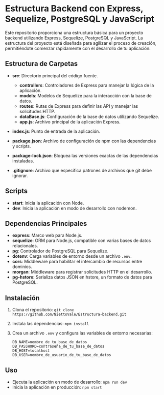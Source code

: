 # Estructura Backend con Express, Sequelize, PostgreSQL y JavaScript

Este repositorio proporciona una estructura básica para un proyecto backend utilizando Express, Sequelize, PostgreSQL y JavaScript. La estructura del proyecto está diseñada para agilizar el proceso de creación, permitiéndote comenzar rápidamente con el desarrollo de tu aplicación.

## Estructura de Carpetas

- **src**: Directorio principal del código fuente.

  - **controllers**: Controladores de Express para manejar la lógica de la aplicación.
  - **models**: Modelos de Sequelize para la interacción con la base de datos.
  - **routes**: Rutas de Express para definir las API y manejar las solicitudes HTTP.
  - **dataBase.js**: Configuración de la base de datos utilizando Sequelize.
  - **app.js**: Archivo principal de la aplicación Express.

- **index.js**: Punto de entrada de la aplicación.
- **package.json**: Archivo de configuración de npm con las dependencias y scripts.
- **package-lock.json**: Bloquea las versiones exactas de las dependencias instaladas.
- **.gitignore**: Archivo que especifica patrones de archivos que git debe ignorar.

## Scripts

- **start**: Inicia la aplicación con Node.
- **dev**: Inicia la aplicación en modo de desarrollo con nodemon.

## Dependencias Principales

- **express**: Marco web para Node.js.
- **sequelize**: ORM para Node.js, compatible con varias bases de datos relacionales.
- **pg**: Controlador de PostgreSQL para Sequelize.
- **dotenv**: Carga variables de entorno desde un archivo `.env`.
- **cors**: Middleware para habilitar el intercambio de recursos entre dominios.
- **morgan**: Middleware para registrar solicitudes HTTP en el desarrollo.
- **pg-hstore**: Serializa datos JSON en hstore, un formato de datos para PostgreSQL.

## Instalación

1. Clona el repositorio: `git clone https://github.com/NiettoVale/Estructura-backend.git`
2. Instala las dependencias: `npm install`
3. Crea un archivo `.env` y configura las variables de entorno necesarias:

   ```plaintext
   DB_NAME=nombre_de_tu_base_de_datos
   DB_PASSWORD=contraseña_de_tu_base_de_datos
   DB_HOST=localhost
   DB_USER=nombre_de_usuario_de_tu_base_de_datos
   ```

## Uso

- Ejecuta la aplicación en modo de desarrollo: `npm run dev`
- Inicia la aplicación en producción: `npm start`
